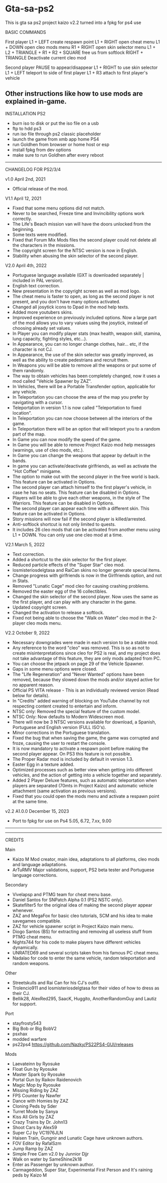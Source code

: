 # Gta-sa-ps2
This is gta sa ps2 project kaizo v2.2 turned into a fpkg for ps4 use 

BASIC COMMANDS

First player
	L1 + LEFT create respawn point
	L1 + RIGHT open cheat menu
	L1 + DOWN open cleo mods menu
	R1 + RIGHT open skin selector menu
	L1 + L2 + TRIANGLE + R1 + R2 + SQUARE free us from softlock 
	RIGHT + TRIANGLE Deactivate current cleo mod

Second player
	PAUSE to appear/disappear
	L1 + RIGHT to use skin selector
	L1 + LEFT teleport to side of first player
	L1 + R3 attach to first player's vehicle

Other instructions like how to use mods are explained in-game.
--------------------------------------------------

INSTALLATION
PS2
- burn iso to disk or put the iso file on a usb 
- ftp to hdd
ps3 
- run iso file through ps2 classic placeholder
- launch the game from xmb app home 
PS4
- run Goldhen from browser or home host or esp 
- install fpkg from dev options 
- make sure to run Goldhen after every reboot 


--------------------------------------------------
CHANGELOG FOR PS2/3/4

v1.0
April 2nd, 2021
- Official release of the mod.

V1.1
April 12, 2021
- Fixed that some menu options did not match.
- Never to be searched, Freeze time and Invincibility options work correctly. 
- The Life's Beach mission van will have the doors unlocked from the beginning.
- Some texts were modified.
- Fixed that Forum Mix Mods files the second player could not delete all the characters in the missions.
- The copyright screen for the NTSC version is now in English.
- Stability when abusing the skin selector of the second player.


V2.0
April 4th, 2022
- Portuguese language available (GXT is downloaded separately | included in PAL version).
- English text correction.
- New presentation in the copyright screen as well as mod logo.
- The cheat menu is faster to open, as long as the second player is not present, and you don't have many options activated.
- Changed all josytick icons to Dpad in the mod help texts. 
- Added more youtubers skins.
- Improved experience on previously included options. Now a large part of the mod allows you to vary values using the josytick, instead of choosing already set values.
- In Player you can modify player stats (max health, weapon skill, stamina, lung capacity, fighting styles, etc...).
- In Appearance, you can no longer change clothes, hair... etc, if the character is not CJ. 
- In Appearance, the use of the skin selector was greatly improved, as well as the ability to create pedestrians and recruit them.
- In Weapons you will be able to remove all the weapons or put some of them randomly.
- The way to obtain vehicles has been completely changed, now it uses a mod called "Vehicle Spawner by ZAZ".
- In Vehicles, there will be a Portable Transfender option, applicable for any vehicle. 
- In Teleportation you can choose the area of the map you prefer by navigating with a cursor. 
- Teleportation in version 1.1 is now called "Teleportation to fixed location".
- In Teleportation you can now choose between all the interiors of the game.
- In Teleportation there will be an option that will teleport you to a random part of the map. 
- In Game you can now modify the speed of the game.
- In Game you will be able to remove Project Kaizo mod help messages (warnings, use of cleo mods, etc.).
- In Game you can change the weapons that appear by default in the bands.
- In game you can activate/deactivate girlfriends, as well as activate the "Hot Coffee" minigame.
- The option to make out with the second player in the free world is back. This feature can be activated in Options. 
- The second player can attach himself to the first player's vehicle, in case he has no seats. This feature can be disabled in Options.
- Players will be able to give each other weapons, in the style of The Warriors. This feature can be disabled in Options.
- The second player can appear each time with a different skin. This feature can be activated in Options.
- Story missions will now fail if the second player is killed/arrested.
- Anti-softlock shortcut is not only limited to quests. 
- It includes 26 cleo mods that can be activated from another menu using L1 + DOWN. You can only use one cleo mod at a time.

V2.1
March 5, 2022
- Text correction.
- Added a shortcut to the skin selector for the first player.
- Reduced particle effects of the "Super Star" cleo mod.
- losmisteriosdelgtasa and RaiCan skins no longer generate special items. 
- Change progress with girlfriends is now in the Girlfriends option, and not in Stats.
- Removed "Lunatic Cage" mod cleo for causing crashing problems.
- Removed the easter egg of the 16 collectibles.
- Changed the skin selector of the second player. Now uses the same as the first player, and can play with any character in the game.
- Updated copyright screen. 
- Changed the activation to release a softlock.
- Fixed not being able to choose the "Walk on Water" cleo mod in the 2-player cleo mods menu. 

V2.2 
October 9, 2022
- Necessary downgrades were made in each version to be a stable mod.
- Any reference to the word "cleo" was removed. This is so as not to create misinterpretations since cleo for PS2 is real, and my project does not take advantage of this feature, they are only mods adapted from PC.
- You can choose the jetpack on page 29 of the Vehicle Spawner.
- Gaps in some menu options were closed.
- The "Life Regeneration" and "Never Wanted" options have been removed, because they slowed down the mods and/or stayed active for no apparent reason.
- Official PS VITA release - This is an individually reviewed version (Read below for details).
- In "Credits" added warning of blocking on YouTube channel by not respecting content created to entertain and inform. 
- NTSC only: Removed the special feature of the custom model.
- NTSC Only: Now defaults to Modern Widescreen mod.
- There will now be 3 NTSC versions available for download, a Spanish, Portuguese and English version (FULL ISO's).
- Minor corrections in the Portuguese translation. 
- Fixed the bug that when saving the game, the game was corrupted and froze, causing the user to restart the console.
- It is now mandatory to activate a respawn point before making the second player appear. On PS3 this feature is not possible.
- The Proper Radar mod is included by default in version 1.3.
- Easter Egg in a texture added.
- Optimized processes such as better view when getting into different vehicles, and the action of getting into a vehicle together and separately.
- Added 2 Player Deluxe features, such as automatic teleportation when players are separated (70mts in Project Kaizo) and automatic vehicle attachment (same activation as previous versions).
- Fixed that you could open the mods menu and activate a respawn point at the same time.

v2.2 A1.0.0
December 15, 2023
- Port to fpkg for use on Ps4 5.05, 6.72, 7.xx, 9.00 
--------------------------------------------------

----------------------------------------------
CREDITS

Main
- Kaizo M Mod creator, main idea, adaptations to all platforms, cleo mods and language adaptations.
- ArTuRMV Major validations, support, PS2 beta tester and Portuguese language corrections.

Secondary
- Vivelapsp and PTMG team for cheat menu base.
- Daniel Santos for SNPatch Alpha 0.1 (PS2 NSTC only).
- Skatefilter5 for the original idea of making the second player appear whenever. 
- ZAZ and MegaFox for basic cleo tutorials, SCM and his idea to make savegames compatible.
- ZAZ for vehicle spawner script in Project Kaizo main menu.
- Diogo Santos (BS) for extracting and removing all useless stuff from PTMG cheat menu.
- Nights744 for his code to make players have different vehicles dynamically.
- UNRATED69 and several scripts taken from his famous PC cheat menu.
- Nadalao for code to enter the same vehicle, random teleportation and random weapons. 

Other
- Streetskulls and Rai Can for his CJ's outfit.
- Trolencio911 and losmisteriosdelgtasa for their video of how to dress as their CJ.
- Bellik28, AlexRed295, SaacK, Huggito, AnotherRandomGuy and Lautiz for support.

Port
- stayfrosty543
- Big Bob or Big BobV2
- psxhax 
- modded warfare 
- ps22ps4 https://github.com/Nazky/PS22PS4-GUI/releases

Mods
- Laevateinn by Ryosuke
- Float Gun by Ryosuke
- Master Spark by Ryosuke
- Portal Gun by Raikov Raidenovich
- Magic Mop by Ryosuke
- Missing Riding by ZAZ
- FPS Counter by Nawfer
- Dance with Homies by ZAZ
- Cloning Peds by Sder
- Turret Mode by Sanya
- Kiss All Girls by ZAZ
- Crazy Trains by Dr. John13
- Shoot Cars by Alex59
- Super CJ by VC1976JLN
- Haisen Train, Gungnir and Lunatic Cage have unknown authors.
- FOV Editor by RafalSzm
- Jump Ramp by ZAZ
- Simple Free Cam v2.0 by Junnior Djjr
- Walk on water by SameShine2k18
- Enter as Passenger by unknown author.
- Carmageddon, Super Star, Experimental First Person and It's raining peds by Kaizo M
